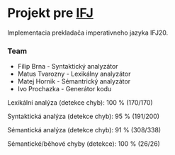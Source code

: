# Projekt pre [IFJ](https://www.fit.vut.cz/study/course/13981/.cs)

Implementacia prekladača imperativneho jazyka IFJ20.

### Team
* Filip Brna - Syntaktický analyzátor
* Matus Tvarozny - Lexikálny analyzátor
* Matej Hornik - Sémantrický analyzátor
* Ivo Prochazka - Generátor kodu

Lexikální analýza (detekce chyb): 100 % (170/170)

Syntaktická analýza (detekce chyb): 95 % (191/200)

Sémantická analýza (detekce chyb): 91 % (308/338)

Sémantické/běhové chyby (detekce): 100 % (26/26)
